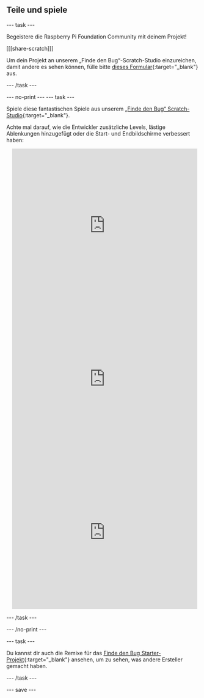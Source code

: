 ## Teile und spiele

--- task ---

Begeistere die Raspberry Pi Foundation Community mit deinem Projekt!

[[[share-scratch]]]

Um dein Projekt an unserem „Finde den Bug“-Scratch-Studio einzureichen, damit andere es sehen können, fülle bitte [dieses Formular](https://form.raspberrypi.org/f/community-project-submissions){:target="_blank"} aus.

--- /task ---

--- no-print ---
--- task --- 

Spiele diese fantastischen Spiele aus unserem [„Finde den Bug“ Scratch-Studio](https://scratch.mit.edu/studios/29005236/){:target="_blank"}.

Achte mal darauf, wie die Entwickler zusätzliche Levels, lästige Ablenkungen hinzugefügt oder die Start- und Endbildschirme verbessert haben:

<div class="scratch-preview" style="margin-left: 15px;">
  <iframe allowtransparency="true" width="485" height="402" src="https://scratch.mit.edu/projects/embed/545488112/?autostart=false" frameborder="0"></iframe>
</div>

<div class="scratch-preview" style="margin-left: 15px;">
  <iframe allowtransparency="true" width="485" height="402" src="https://scratch.mit.edu/projects/embed/707645119/?autostart=false" frameborder="0"></iframe>
</div>

<div class="scratch-preview" style="margin-left: 15px;">
  <iframe allowtransparency="true" width="485" height="402" src="https://scratch.mit.edu/projects/embed/707644397/?autostart=false" frameborder="0"></iframe>
</div>

--- /task ---

--- /no-print ---

--- task ---

Du kannst dir auch die Remixe für das [Finde den Bug Starter-Projekt](https://scratch.mit.edu/projects/582214723/remixes){:target="_blank"} ansehen, um zu sehen, was andere Ersteller gemacht haben.

--- /task ---

--- save ---

